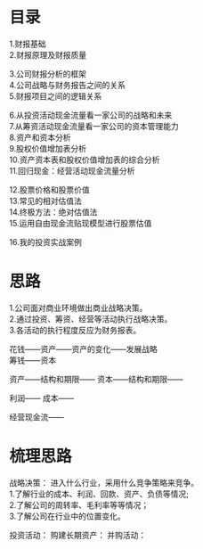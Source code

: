# 目录
1.财报基础           
2.财报原理及财报质量            

3.公司财报分析的框架            
4.公司战略与财务报告之间的关系            
5.财报项目之间的逻辑关系            

6.从投资活动现金流量看一家公司的战略和未来          
7.从筹资活动现金流量看一家公司的资本管理能力           
8.资产和资本分析          
9.股权价值增加表分析           
10.资产资本表和股权价值增加表的综合分析           
11.回归现金：经营活动现金流量分析          

12.股票价格和股票价值      
13.常见的相对估值法          
14.终极方法：绝对估值法          
15.运用自由现金流贴现模型进行股票估值          

16.我的投资实战案例         

# 思路
1.公司面对商业环境做出商业战略决策。             
2.通过投资、筹资、经营等活动执行战略决策。           
3.各活动的执行程度反应为财务报表。           

花钱——资产——资产的变化——发展战略        
筹钱——资本

资产——结构和期限——
资本——结构和期限——

利润——
成本——

经营现金流——

# 梳理思路
  战略决策：
    进入什么行业，采用什么竞争策略来竞争。          
    1.了解行业的成本、利润、回款、资产、负债等情况;          
    2.了解公司的周转率、毛利率等等情况；         
    3.了解公司在行业中的位置变化。           

投资活动：
  购建长期资产：
  并购活动：

